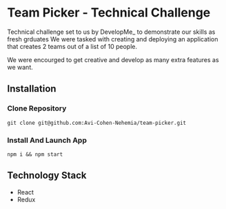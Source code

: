 # Team Picker - Technical Challenge

Technical challenge set to us by DevelopMe_ to demonstrate our skills as fresh grduates
We were tasked with creating and deploying an application that creates 2 teams out of a list of 10 people.

We were encourged to get creative and develop as many extra features as we want.

## Installation

### Clone Repository
```
git clone git@github.com:Avi-Cohen-Nehemia/team-picker.git
```

### Install And Launch App
```
npm i && npm start
```

## Technology Stack
- React
- Redux